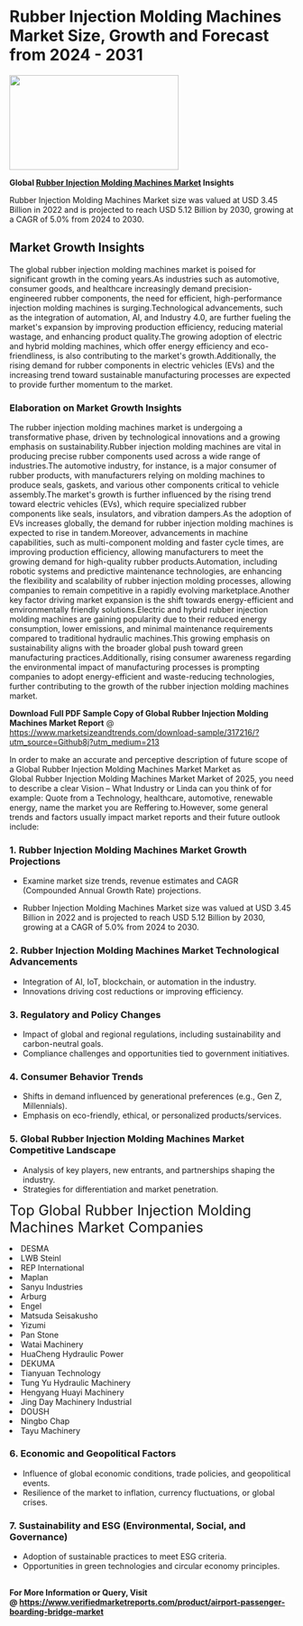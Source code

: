 <H1>Rubber Injection Molding Machines Market Size, Growth and Forecast from 2024 - 2031</H1><img class="aligncenter size-medium wp-image-584254" src="https://thirdeyenews.in/wp-content/uploads/2024/09/Global-Market-Research-300x168.jpeg" alt="" width="300" height="168" /><p><strong>Global&nbsp;<a href="https://www.marketsizeandtrends.com/download-sample/317216/?utm_source=Github8j?utm_medium=213">Rubber Injection Molding Machines Market</a> Insights</strong></p><p>Rubber Injection Molding Machines Market size was valued at USD 3.45 Billion in 2022 and is projected to reach USD 5.12 Billion by 2030, growing at a CAGR of 5.0% from 2024 to 2030.</p><p><h2>Market Growth Insights</h2> The global rubber injection molding machines market is poised for significant growth in the coming years.As industries such as automotive, consumer goods, and healthcare increasingly demand precision-engineered rubber components, the need for efficient, high-performance injection molding machines is surging.Technological advancements, such as the integration of automation, AI, and Industry 4.0, are further fueling the market's expansion by improving production efficiency, reducing material wastage, and enhancing product quality.The growing adoption of electric and hybrid molding machines, which offer energy efficiency and eco-friendliness, is also contributing to the market's growth.Additionally, the rising demand for rubber components in electric vehicles (EVs) and the increasing trend toward sustainable manufacturing processes are expected to provide further momentum to the market. <h3>Elaboration on Market Growth Insights</h3> The rubber injection molding machines market is undergoing a transformative phase, driven by technological innovations and a growing emphasis on sustainability.Rubber injection molding machines are vital in producing precise rubber components used across a wide range of industries.The automotive industry, for instance, is a major consumer of rubber products, with manufacturers relying on molding machines to produce seals, gaskets, and various other components critical to vehicle assembly.The market's growth is further influenced by the rising trend toward electric vehicles (EVs), which require specialized rubber components like seals, insulators, and vibration dampers.As the adoption of EVs increases globally, the demand for rubber injection molding machines is expected to rise in tandem.Moreover, advancements in machine capabilities, such as multi-component molding and faster cycle times, are improving production efficiency, allowing manufacturers to meet the growing demand for high-quality rubber products.Automation, including robotic systems and predictive maintenance technologies, are enhancing the flexibility and scalability of rubber injection molding processes, allowing companies to remain competitive in a rapidly evolving marketplace.Another key factor driving market expansion is the shift towards energy-efficient and environmentally friendly solutions.Electric and hybrid rubber injection molding machines are gaining popularity due to their reduced energy consumption, lower emissions, and minimal maintenance requirements compared to traditional hydraulic machines.This growing emphasis on sustainability aligns with the broader global push toward green manufacturing practices.Additionally, rising consumer awareness regarding the environmental impact of manufacturing processes is prompting companies to adopt energy-efficient and waste-reducing technologies, further contributing to the growth of the rubber injection molding machines market.</p><p><span class=""><strong>Download Full PDF Sample Copy of Global Rubber Injection Molding Machines Market Report</strong> @ <a href="https://www.marketsizeandtrends.com/download-sample/317216/?utm_source=Github8j?utm_medium=213" target="_blank">https://www.marketsizeandtrends.com/download-sample/317216/?utm_source=Github8j?utm_medium=213</a></span></p><p>In order to make an accurate and perceptive description of future scope of a Global&nbsp;Rubber Injection Molding Machines Market Market as Global&nbsp;Rubber Injection Molding Machines Market Market of 2025, you need to describe a clear Vision &ndash; What Industry or Linda can you think of for example: Quote from a Technology, healthcare, automotive, renewable energy, name the market you are Reffering to.However, some general trends and factors usually impact market reports and their future outlook include:</p><h3>1.&nbsp;<strong>Rubber Injection Molding Machines Market Growth Projections</strong></h3><ul><li>Examine market size trends, revenue estimates and CAGR (Compounded Annual Growth Rate) projections.</li><li><p>Rubber Injection Molding Machines Market size was valued at USD 3.45 Billion in 2022 and is projected to reach USD 5.12 Billion by 2030, growing at a CAGR of 5.0% from 2024 to 2030.</p></li></ul><h3>2.&nbsp;<strong>Rubber Injection Molding Machines Market Technological Advancements</strong></h3><ul><li>Integration of AI, IoT, blockchain, or automation in the industry.</li><li>Innovations driving cost reductions or improving efficiency.</li></ul><h3>3.&nbsp;<strong>Regulatory and Policy Changes</strong></h3><ul><li>Impact of global and regional regulations, including sustainability and carbon-neutral goals.</li><li>Compliance challenges and opportunities tied to government initiatives.</li></ul><h3>4.&nbsp;<strong>Consumer Behavior Trends</strong></h3><ul><li>Shifts in demand influenced by generational preferences (e.g., Gen Z, Millennials).</li><li>Emphasis on eco-friendly, ethical, or personalized products/services.</li></ul><h3>5.&nbsp;<strong>Global Rubber Injection Molding Machines Market Competitive Landscape</strong></h3><ul><li>Analysis of key players, new entrants, and partnerships shaping the industry.</li><li>Strategies for differentiation and market penetration.</li></ul><p data-pm-slice="1 1 []"><span style="color: inherit; font-family: inherit; font-size: 25px;">Top Global Rubber Injection Molding Machines Market Companies</span></p><div class="" data-test-id=""><p><li>DESMA</li><li> LWB Steinl</li><li> REP International</li><li> Maplan</li><li> Sanyu Industries</li><li> Arburg</li><li> Engel</li><li> Matsuda Seisakusho</li><li> Yizumi</li><li> Pan Stone</li><li> Watai Machinery</li><li> HuaCheng Hydraulic Power</li><li> DEKUMA</li><li> Tianyuan Technology</li><li> Tung Yu Hydraulic Machinery</li><li> Hengyang Huayi Machinery</li><li> Jing Day Machinery Industrial</li><li> DOUSH</li><li> Ningbo Chap</li><li> Tayu Machinery</li></p></div><h3>6.&nbsp;<strong>Economic and Geopolitical Factors</strong></h3><ul><li>Influence of global economic conditions, trade policies, and geopolitical events.</li><li>Resilience of the market to inflation, currency fluctuations, or global crises.</li></ul><h3>7.&nbsp;<strong>Sustainability and ESG (Environmental, Social, and Governance)</strong></h3><ul><li>Adoption of sustainable practices to meet ESG criteria.</li><li>Opportunities in green technologies and circular economy principles.</li></ul><h2><strong style="font-size: 14px;">For More Information or Query, Visit @&nbsp;</strong><a style="background-color: #ffffff; font-size: 14px;" href="https://www.marketsizeandtrends.com/report/rubber-injection-molding-machines-market/" target="_blank">https://www.verifiedmarketreports.com/product/airport-passenger-boarding-bridge-market</a></h2>